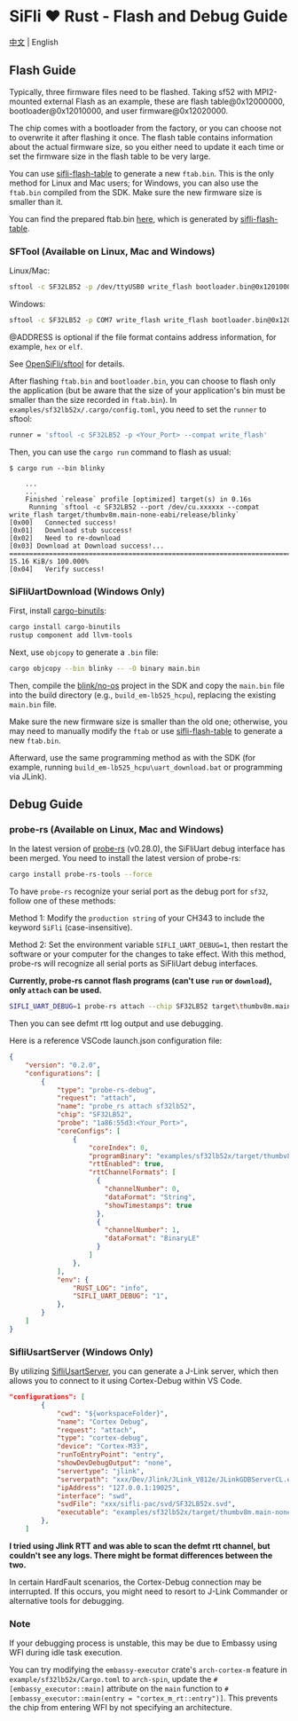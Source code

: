# SiFli ❤️ Rust - Flash and Debug Guide

[中文](flash_and_debug_zh.md) | English

## Flash Guide

Typically, three firmware files need to be flashed. Taking sf52 with MPI2-mounted external Flash as an example, these are flash table@0x12000000, bootloader@0x12010000, and user firmware@0x12020000.

The chip comes with a bootloader from the factory, or you can choose not to overwrite it after flashing it once. The flash table contains information about the actual firmware size, so you either need to update it each time or set the firmware size in the flash table to be very large.

You can use [sifli-flash-table](../sifli-flash-table/README.md) to generate a new `ftab.bin`. This is the only method for Linux and Mac users; for Windows, you can also use the `ftab.bin` compiled from the SDK. Make sure the new firmware size is smaller than it.

You can find the prepared ftab.bin [here](examples\sf32lb52x), which is generated by [sifli-flash-table](../sifli-flash-table/README.md).

### SFTool (Available on Linux, Mac and Windows)

Linux/Mac:

```bash
sftool -c SF32LB52 -p /dev/ttyUSB0 write_flash bootloader.bin@0x12010000 app.bin@0x12020000 ftab.bin@0x12000000
```

Windows:

```bash
sftool -c SF32LB52 -p COM7 write_flash write_flash bootloader.bin@0x12010000 app.bin@0x12020000 ftab.bin@0x12000000
```

@ADDRESS is optional if the file format contains address information, for example, `hex` or `elf`.

See [OpenSiFli/sftool](https://github.com/OpenSiFli/sftool) for details.

After flashing `ftab.bin` and `bootloader.bin`, you can choose to flash only the application (but be aware that the size of your application's bin must be smaller than the size recorded in `ftab.bin`). In `examples/sf32lb52x/.cargo/config.toml`, you need to set the `runner` to sftool:

```bash
runner = 'sftool -c SF32LB52 -p <Your_Port> --compat write_flash'
```

Then, you can use the `cargo run` command to flash as usual:

```shell
$ cargo run --bin blinky

    ...
    ...
    Finished `release` profile [optimized] target(s) in 0.16s
     Running `sftool -c SF32LB52 --port /dev/cu.xxxxxx --compat write_flash target/thumbv8m.main-none-eabi/release/blinky`
[0x00]   Connected success!
[0x01]   Download stub success!
[0x02]   Need to re-download
[0x03] Download at Download success!... ===================================================================================================== 15.16 KiB/s 100.000%
[0x04]   Verify success!
```

### SiFliUartDownload (Windows Only)

First, install [cargo-binutils](https://github.com/rust-embedded/cargo-binutils):

```bash
cargo install cargo-binutils
rustup component add llvm-tools
```

Next, use `objcopy` to generate a `.bin` file:

```bash
cargo objcopy --bin blinky -- -O binary main.bin
```

Then, compile the [blink/no-os](https://github.com/OpenSiFli/SiFli-SDK/tree/main/example/get-started/blink/no-os) project in the SDK and copy the `main.bin` file into the build directory (e.g., `build_em-lb525_hcpu`), replacing the existing `main.bin` file.

Make sure the new firmware size is smaller than the old one; otherwise, you may need to manually modify the `ftab` or use [sifli-flash-table](../sifli-flash-table/README.md) to generate a new `ftab.bin`.

Afterward, use the same programming method as with the SDK (for example, running `build_em-lb525_hcpu\uart_download.bat` or programming via JLink).

## Debug Guide

### probe-rs (Available on Linux, Mac and Windows)

In the latest version of [probe-rs](https://github.com/probe-rs/probe-rs) (v0.28.0), the SiFliUart debug interface has been merged. You need to install the latest version of probe-rs:

```bash
cargo install probe-rs-tools --force
```

To have `probe-rs` recognize your serial port as the debug port for `sf32`, follow one of these methods:

Method 1: Modify the `production string` of your CH343 to include the keyword `SiFli` (case-insensitive).

Method 2: Set the environment variable `SIFLI_UART_DEBUG=1`, then restart the software or your computer for the changes to take effect. With this method, probe-rs will recognize all serial ports as SiFliUart debug interfaces.

**Currently, probe-rs cannot flash programs (can't use `run` or `download`), only `attach` can be used.**

```bash
SIFLI_UART_DEBUG=1 probe-rs attach --chip SF32LB52 target\thumbv8m.main-none-eabi\debug\blinky
```

Then you can see defmt rtt log output and use debugging.

Here is a reference VSCode launch.json configuration file:

```json
{
    "version": "0.2.0",
    "configurations": [
        {
            "type": "probe-rs-debug",
            "request": "attach",
            "name": "probe_rs attach sf32lb52",
            "chip": "SF32LB52",
            "probe": "1a86:55d3:<Your_Port>",
            "coreConfigs": [
                {
                    "coreIndex": 0,
                    "programBinary": "examples/sf32lb52x/target/thumbv8m.main-none-eabi/debug/blinky",
                    "rttEnabled": true,
                    "rttChannelFormats": [
                      {
                        "channelNumber": 0,
                        "dataFormat": "String",
                        "showTimestamps": true
                      },
                      {
                        "channelNumber": 1,
                        "dataFormat": "BinaryLE"
                      }
                    ]
                },
            ],
            "env": {
                "RUST_LOG": "info",
                "SIFLI_UART_DEBUG": "1",
            },
        }
    ]
}
```

### SifliUsartServer (Windows Only)

By utilizing [SifliUsartServer](https://github.com/OpenSiFli/SiFli-SDK/tree/main/tools/SifliUsartServer), you can generate a J-Link server, which then allows you to connect to it using Cortex-Debug within VS Code.

```json
"configurations": [
        {
            "cwd": "${workspaceFolder}",
            "name": "Cortex Debug",
            "request": "attach",
            "type": "cortex-debug",
            "device": "Cortex-M33",
            "runToEntryPoint": "entry",
            "showDevDebugOutput": "none",
            "servertype": "jlink",
            "serverpath": "xxx/Dev/Jlink/JLink_V812e/JLinkGDBServerCL.exe",
            "ipAddress": "127.0.0.1:19025",
            "interface": "swd",
            "svdFile": "xxx/sifli-pac/svd/SF32LB52x.svd",
            "executable": "examples/sf32lb52x/target/thumbv8m.main-none-eabi/debug/blinky"
        },
    ]
```

**I tried using Jlink RTT and was able to scan the defmt rtt channel, but couldn't see any logs. There might be format differences between the two.**

In certain HardFault scenarios, the Cortex-Debug connection may be interrupted. If this occurs, you might need to resort to J-Link Commander or alternative tools for debugging.

### Note

If your debugging process is unstable, this may be due to Embassy  using WFI during idle task execution.  

You can try modifying the `embassy-executor` crate's `arch-cortex-m`  feature in `example/sf32lb52x/Cargo.toml` to `arch-spin`, update the `#[embassy_executor::main]` attribute on the `main` function to `#[embassy_executor::main(entry = "cortex_m_rt::entry")]`.  This prevents the chip from entering WFI by not specifying an architecture.  

